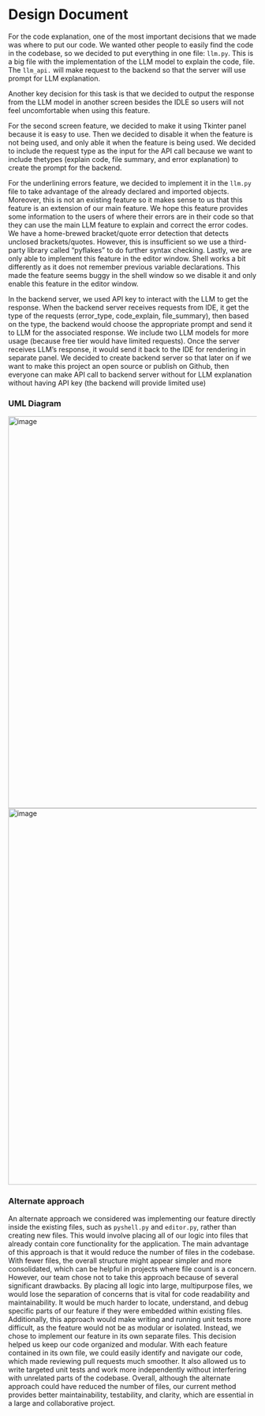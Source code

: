 # Design Document


For the code explanation, one of the most important decisions that we made was where to put our code. We wanted other people to easily find the code in the codebase, so we decided to put everything in one file: `llm.py`. This is a big file with the implementation of the LLM model to explain the code, file. The `llm_api.` will make request to the backend so that the server will use prompt for LLM explanation.

Another key decision for this task is that we decided to output the response from the LLM model in another screen besides the IDLE so users will not feel uncomfortable when using this feature. 

For the second screen feature, we decided to make it using Tkinter panel because it is easy to use. Then we decided to disable it when the feature is not being used, and only able it when the feature is being used. We decided to include the request type as the input for the API call because we want to include thetypes (explain code, file summary, and error explanation) to create the prompt for the backend.

For the underlining errors feature, we decided to implement it in the `llm.py` file to take advantage of the already declared and imported objects. Moreover, this is not an existing feature so it makes sense to us that this feature is an extension of our main feature. We hope this feature provides some information to the users of where their errors are in their code so that they can use the main LLM feature to explain and correct the error codes. We have a home-brewed bracket/quote error detection that detects unclosed brackets/quotes. However, this is insufficient so we use a third-party library called “pyflakes” to do further syntax checking. Lastly, we are only able to implement this feature in the editor window. Shell works a bit differently as it does not remember previous variable declarations. This made the feature seems buggy in the shell window so we disable it and only enable this feature in the editor window.

In the backend server, we used API key to interact with the LLM to get the response. When the backend server receives requests from IDE, it get the type of the requests (error_type, code_explain, file_summary), then based on the type, the backend would choose the appropriate prompt and send it to LLM for the associated response. We include two LLM models for more usage (because free tier would have limited requests). Once the server receives LLM’s response, it would send it back to the IDE for rendering in separate panel.
We decided to create backend server so that later on if we want to make this project an open source or publish on Github, then everyone can make API call to backend server without for LLM explanation without having API key (the backend will provide limited use)
### UML Diagram
<img width="794" alt="image" src="https://github.com/user-attachments/assets/163c10b6-1fc9-4ee1-8382-6665baf4a89d" />
<img width="763" alt="image" src="https://github.com/user-attachments/assets/4079a816-7cbd-4d65-8eff-63ae124fe3b4" />


### Alternate approach
An alternate approach we considered was implementing our feature directly inside the existing files, such as `pyshell.py` and `editor.py`, rather than creating new files. This would involve placing all of our logic into files that already contain core functionality for the application. The main advantage of this approach is that it would reduce the number of files in the codebase. With fewer files, the overall structure might appear simpler and more consolidated, which can be helpful in projects where file count is a concern.
However, our team chose not to take this approach because of several significant drawbacks. By placing all logic into large, multipurpose files, we would lose the separation of concerns that is vital for code readability and maintainability. It would be much harder to locate, understand, and debug specific parts of our feature if they were embedded within existing files. Additionally, this approach would make writing and running unit tests more difficult, as the feature would not be as modular or isolated.
Instead, we chose to implement our feature in its own separate files. This decision helped us keep our code organized and modular. With each feature contained in its own file, we could easily identify and navigate our code, which made reviewing pull requests much smoother. It also allowed us to write targeted unit tests and work more independently without interfering with unrelated parts of the codebase. Overall, although the alternate approach could have reduced the number of files, our current method provides better maintainability, testability, and clarity, which are essential in a large and collaborative project.





